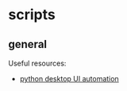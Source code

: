 # scripts

## general



Useful resources:
+ [python desktop UI automation](https://gist.github.com/diyan/f3c24653e63c24c99137)
